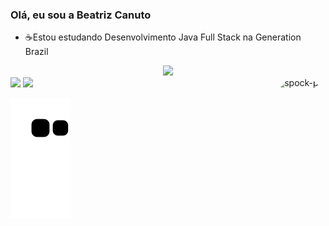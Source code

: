 ### Olá, eu sou a Beatriz Canuto

- ☕Estou estudando Desenvolvimento Java Full Stack na Generation Brazil

<div align="center">
  <a href="https://github.com/BeatrizCanuto">
   <img height="180em" src="https://github-readme-stats.vercel.app/api/top-langs/?username=rafaballerini&layout=compact&langs_count=7&theme=highcontrast"/>
  
</div>
  

  
<div> 
  <a href = "mailto:bia2cm@gmail.com"><img src="https://img.shields.io/badge/-Gmail-%23333?style=for-the-badge&logo=gmail&logoColor=red" target="_blank"></a>
  <a href="https://www.linkedin.com/in/beatriz-canuto/" target="_blank"><img src="https://img.shields.io/badge/-LinkedIn-%230077B5?style=for-the-badge&logo=linkedin&logoColor=white" target="_blank"></a> 
   <img align="right" alt="spock-pic" height="140" style="border-radius:80px;" src="https://media.giphy.com/media/1FMaabePDEfgk/giphy.gif">
  
  ![Snake animation](https://github.com/BeatrizCanuto/BeatrizCanuto/blob/output/github-contribution-grid-snake.svg)
 
</div>
